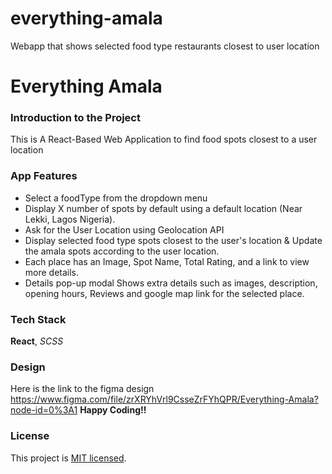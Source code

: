 # everything-amala

Webapp that shows selected food type restaurants closest to user location

# Everything Amala

### Introduction to the Project

This is A React-Based Web Application to find food spots closest to a user location

### App Features

- Select a foodType from the dropdown menu
- Display X number of spots by default using a default location (Near Lekki, Lagos Nigeria).
- Ask for the User Location using Geolocation API
- Display selected food type spots closest to the user's location & Update the amala spots according to the user location.
- Each place has an Image, Spot Name, Total Rating, and a link to view more details.
- Details pop-up modal Shows extra details such as images, description, opening hours, Reviews and google map link for the selected place.
<!--

### Getting Started / Installation guide

- git clone `https://github.com/mo-renike/everything-amala.git`
- cd `everything-amala`
- `npm install`
- `npm start` or `yarn start` -->

### Tech Stack

**React**, _SCSS_

<!-- ### Contribution guides

- Fork the repo
- Open it up on your prefered code editor
- Pull upstream `git pull upstream master`
- Create a new branch for your task e.g : `git checkout -b authentication`
- After making changes, do `git add .`
- Commit your changes with a clear and descriptive commit message `git commit -m "commit message`
- To make sure there are no conflicts: `git pull upstream master`
- Push changes to your new branch: `git push origin your-current-branch-name`
- Create a pull request to the main branch -->

### Design

Here is the link to the figma design
https://www.figma.com/file/zrXRYhVrl9CsseZrFYhQPR/Everything-Amala?node-id=0%3A1
**Happy Coding!!**

### License

This project is [MIT licensed](LICENSE).
